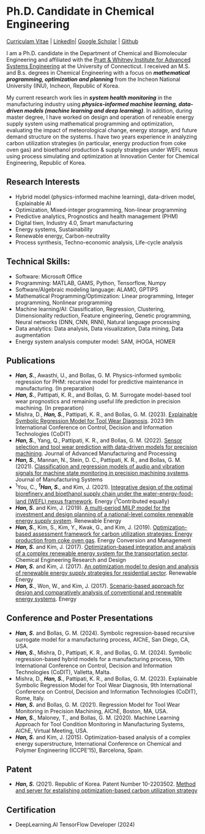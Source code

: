 # Ph.D. Candidate in Chemical Engineering 

<!--img src="/Photo.jpg" width="" height=""-->

[Curriculam Vitae](CV_Seulki_Han.pdf) | [LinkedIn](https://www.linkedin.com/in/seulkihan)| [Google Scholar](https://scholar.google.com/citations?user=onHXfuEAAAAJ&hl=ko&oi=ao) | [Github](https://github.com/Seulki-Han)


I am a Ph.D. candidate in the Department of Chemical and Biomolecular Engineering and affiliated with the [Pratt & Whitney Institute for Advanced Systems Engineering](https://utc-iase.uconn.edu/) at the University of Connecticut. I received an M.S. and B.s. degrees in Chemical Engineering with a focus on ***mathematical programming, optimization and planning*** from the Incheon National University (INU), Incheon, Republic of Korea.

My current research work lies in ***system health monitoring*** in the manufacturing industry using ***physics-informed machine learning, data-driven models (machine learning and deep learning)***. In addition, during master degree, I have worked on design and operation of reneable energy supply system using mathematical programming and optimization, evaluating the impact of meteorological change, energy storage, and future demand structure on the systems. I have two years experience in analyzing carbon utilization strategies (in particular, energy production from coke oven gas) and bioethanol production & supply strategies under WEFL nexus using process simulating and optimization at Innovation Center for Chemical Engineering, Republic of Korea. 

## Research Interests

- Hybrid model (physics-informed machine learning), data-driven model, Explainable AI
- Optimization, Mixed-integer programming, Non-linear programming
- Predictive analytics, Prognostics and health management (PHM)
- Digital tiwn, Industry 4.0, Smart manufacturing
- Energy systems, Sustainability
- Renewable energy, Carbon-neutrality
- Process synthesis, Techno-economic analysis, Life-cycle analysis

## Technical Skills:

- Software: Microsoft Office
- Programming: MATLAB, GAMS, Python, Tensorflow, Numpy
- Software/Algebraic modeling language: ALAMO, GPTIPS
- Mathematical Programming/Optimization: Linear programming, Integer programming, Nonlinear programming
- Machine learning/AI: Classification, Regression, Clustering, Dimensionality reduction, Feature engineering, Genetic programming, Neural networks (DNN, CNN, RNN), Natural language processing
- Data analytics: Data analysis, Data visualization, Data mining, Data augmentation
- Energy system analysis computer model: SAM, iHOGA, HOMER

## Publications

- ***Han, S.***, Awasthi, U., and Bollas, G. M. Physics-informed symbolic regression for PHM: recursive model for predictive maintenance in manufacturing. (In preparation)
- ***Han, S.***, Pattipati, K. R., and Bollas, G. M. Surrogate model-based tool wear prognostics and remaining useful life prediction in precision machining. (In preparation)
- Mishra, D., ***Han, S.***, Pattipati, K. R., and Bollas, G. M. (2023). [Explainable Symbolic Regression Model for Tool Wear Diagnosis]( https://doi.org/10.1109/CoDIT58514.2023.10284293). 2023 9th International Conference on Control, Decision and Information Technologies (CoDIT)
- ***Han, S.***, Yang, Q., Pattipati, K. R., and Bollas, G. M. (2022). [Sensor selection and tool wear prediction with data-driven models for precision machining]( https://doi.org/10.1002/amp2.10143). Journal of Advanced Manufacturing and Processing
- ***Han, S.***, Mannan, N., Stein, D. C., Pattipati, K. R., and Bollas, G. M. (2021). [Classification and regression models of audio and vibration signals for machine state monitoring in precision machining systems](https://doi.org/10.1016/j.jmsy.2021.08.004). Journal of Manufacturing Systems
- <sup>1</sup>You, C., ***<sup>1</sup>Han, S.***, and Kim, J. (2021). [Integrative design of the optimal biorefinery and bioethanol supply chain under the water-energy-food-land (WEFL) nexus framework](https://doi.org/10.1016/j.energy.2021.120574). Energy (<sup>1</sup>Contributed equally)
- ***Han, S.*** and Kim, J. (2019). [A multi-period MILP model for the investment and design planning of a national-level complex renewable energy supply system](https://doi.org/10.1016/j.renene.2019.04.017). Renewable Energy
- ***Han, S.***, Kim, S., Kim, Y., Kwak, G., and Kim, J. (2019). [Optimization-based assessment framework for carbon utilization strategies: Energy production from coke oven gas](https://doi.org/10.1016/j.enconman.2019.03.007). Energy Conversion and Management
- ***Han, S.*** and Kim, J. (2017). [Optimization-based integration and analysis of a complex renewable energy system for the transportation sector](https://doi.org/10.1016/j.cherd.2017.09.029). Chemical Engineering Research and Design
- ***Han, S.*** and Kim, J. (2017). [An optimization model to design and analysis of renewable energy supply strategies for residential sector](https://doi.org/10.1016/j.renene.2017.05.030). Renewable Energy
- ***Han, S.***, Won, W., and Kim, J. (2017). [Scenario-based approach for design and comparatively analysis of conventional and renewable energy systems](https://doi.org/10.1016/j.energy.2017.04.063). Energy

## Conference and Poster Presentations

- ***Han, S.*** and Bollas, G. M. (2024). Symbolic regression-based recursive surrogate model for a manufacturing process, AIChE, San Diego, CA, USA.
- ***Han, S.***, Mishra, D., Pattipati, K. R., and Bollas, G. M. (2024). Symbolic regression-based hybrid models for a manufacturing process, 10th International Conference on Control, Decision and Information Technologies (CoDIT), Valletta, Malta.
- Mishra, D., ***Han, S.***, Pattipati, K. R., and Bollas, G. M. (2023). Explainable Symbolic Regression Model for Tool Wear Diagnosis, 9th International Conference on Control, Decision and Information Technologies (CoDIT), Rome, Italy.
- ***Han, S.*** and Bollas, G. M. (2021). Regression Model for Tool Wear Monitoring in Precision Machining, AIChE, Boston, MA, USA.
- ***Han, S.***, Maloney, T., and Bollas, G. M. (2020). Machine Learning Approach for Tool Condition Monitoring in Manufacturing Systems, AIChE, Virtual Meeting, USA. 
- ***Han, S.*** and Kim, J. (2015).  Optimization-based analysis of a complex energy superstructure, International Conference on Chemical and Polymer Engineering (ICCPE’15), Barcelona, Spain.

## Patent
- ***Han, S.*** (2021). Republic of Korea. Patent Number 10-2203502. [Method and server for estalishing optimization-based carbon utilization strategy](https://doi.org/10.8080/1020190086508)

## Certification
- DeepLearning.AI TensorFlow Developer (2024)
  
